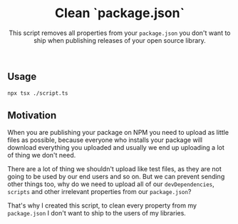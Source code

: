 <div align="center">
  <h1>Clean `package.json`</h1>
  <p>This script removes all properties from your <code>package.json</code> you don't want to ship when publishing releases of your open source library.</p>

  <img src="./preview.gif" alt="">
  <br>
  <br>
</div>

## Usage
```bash
npx tsx ./script.ts
```

## Motivation
When you are publishing your package on NPM you need to upload as little files as possible, because everyone who installs your package will download everything you uploaded and usually we end up uploading a lot of thing we don't need.

There are a lot of thing we shouldn't upload like test files, as they are not going to be used by our end users and so on. But we can prevent sending other things too, why do we need to upload all of our `devDependencies`, `scripts` and other irrelevant properties from our `package.json`?

That's why I created this script, to clean every property from my `package.json` I don't want to ship to the users of my libraries.
